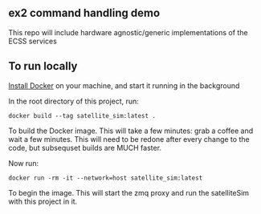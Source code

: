 ## ex2 command handling demo
This repo will include hardware agnostic/generic implementations of the ECSS services

## To run locally

[Install Docker](https://docs.docker.com/get-docker/) on your machine, and start it running in the background

In the root directory of this project, run:

```
docker build --tag satellite_sim:latest .
```
To build the Docker image. This will take a few minutes: grab a coffee and wait a few minutes. This will need to be redone after every change to the code, but subsequset builds are MUCH faster.

Now run:

```
docker run -rm -it --network=host satellite_sim:latest
```
To begin the image. This will start the zmq proxy and run the satelliteSim with this project in it.
